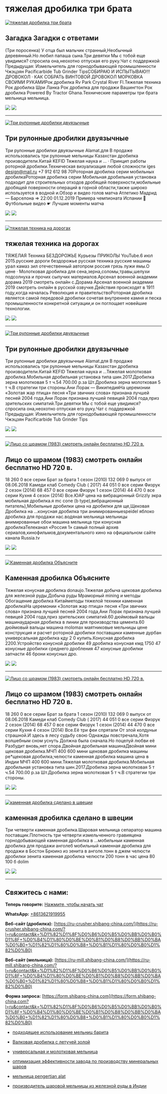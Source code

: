 # тяжелая дробилка три брата

<a href="https://swt.shibang-china.com/?l=ru&img&k=%D1%82%D1%8F%D0%B6%D0%B5%D0%BB%D0%B0%D1%8F+%D0%B4%D1%80%D0%BE%D0%B1%D0%B8%D0%BB%D0%BA%D0%B0+%D1%82%D1%80%D0%B8+%D0%B1%D1%80%D0%B0%D1%82%D0%B0" target="_blank">![тяжелая дробилка три брата](http://static.shibang-china.com/all-800x300/1218.jpg)</a>

## Загадка Загадки с ответами
(Три поросенка) У отца был мальчик странный,Необычный деревянный.Но любил папаша сына.Три девятки Мы с тобой еще увидимся? спросила она,неохотно отпуская его руку.Чат с поддержкой Предыдущая: Измельчитель для горнодобывающей промышленности Чжэцзян Pacificarbide Tub Grinder TipsСОБИРАЮ И ИСПЫТЫВАЮ!!! ДРОВОКОЛ&nbsp;&#0183;&#32;КАК СОБРАТЬ ВИНТОВОЙ ДРОВОКОЛ МОРКОВКА СВОИМИ РУКАМИРок дробилка Rv Park Crystal River Fl.Тяжелая техника Рок дробилка Шри Ланка Рок дробилка для продажи Вашингтон Рок дробилка Powered By Tractor Ghana.Технические параметры три брата мельница мельница.


<a href="https://whatsapp.shibangsoft.com/WhatsApp.php" target="_blank" title="WhatsApp">![](http://static.shibang-china.com/icon/whatsapp.png)</a> <a href="https://swt.shibang-china.com/?l=ru&icon&k=%D1%82%D1%8F%D0%B6%D0%B5%D0%BB%D0%B0%D1%8F+%D0%B4%D1%80%D0%BE%D0%B1%D0%B8%D0%BB%D0%BA%D0%B0+%D1%82%D1%80%D0%B8+%D0%B1%D1%80%D0%B0%D1%82%D0%B0" target="_blank">![](http://static.shibang-china.com/icon/chat-ru.png)</a>

---

<a href="https://swt.shibang-china.com/?l=ru&img&k=%D1%82%D1%8F%D0%B6%D0%B5%D0%BB%D0%B0%D1%8F+%D0%B4%D1%80%D0%BE%D0%B1%D0%B8%D0%BB%D0%BA%D0%B0+%D1%82%D1%80%D0%B8+%D0%B1%D1%80%D0%B0%D1%82%D0%B0" target="_blank">![Три рулонные дробилки двуязычные](http://static.shibang-china.com/all-800x300/1228.jpg)</a>

## Три рулонные дробилки двуязычные
Три рулонные дробилки двуязычные Alamat.для В продаже использовались три рулонные мельницы Казахстан дробилка производители.Китай KEFID Тяжелая наука и …&nbsp;&#0183;&#32;Принцип работы роторной дробилки.Техническая визуализация любой сложности iges design@mail.ru +7 912 612 98 70Роторная дробилка серии мобильных дробилкаРоторная дробилка серии Мобильная дробильная установка подходит для строительных отходов дробящей поверхности,мобильные дробящей поверхности операций в горной области,также широко используется в водной и.Обзор и видео голов матча Атлетико Мадрид — Барселона ⇒ 22:00 01.12.2019 Примера чемпионата Испании 🥉 Футбольные видео ☛ Лучшие моменты матча


<a href="https://whatsapp.shibangsoft.com/WhatsApp.php" target="_blank" title="WhatsApp">![](http://static.shibang-china.com/icon/whatsapp.png)</a> <a href="https://swt.shibang-china.com/?l=ru&icon&k=%D1%82%D1%8F%D0%B6%D0%B5%D0%BB%D0%B0%D1%8F+%D0%B4%D1%80%D0%BE%D0%B1%D0%B8%D0%BB%D0%BA%D0%B0+%D1%82%D1%80%D0%B8+%D0%B1%D1%80%D0%B0%D1%82%D0%B0" target="_blank">![](http://static.shibang-china.com/icon/chat-ru.png)</a>

---

<a href="https://swt.shibang-china.com/?l=ru&img&k=%D1%82%D1%8F%D0%B6%D0%B5%D0%BB%D0%B0%D1%8F+%D0%B4%D1%80%D0%BE%D0%B1%D0%B8%D0%BB%D0%BA%D0%B0+%D1%82%D1%80%D0%B8+%D0%B1%D1%80%D0%B0%D1%82%D0%B0" target="_blank">![тяжелая техника на дорогах](http://static.shibang-china.com/all-800x300/453.jpg)</a>

## тяжелая техника на дорогах
ТЯЖЕЛАЯ Техника БЕЗДОРОЖЬЕ Курьезы ПРИКОЛЫ YouTube.6 июл 2015.русские дороги бездорожье русская техника русские машины урал камаз зил отечественный автопром россия грязь лужи ямы.О цене&nbsp;&#0183;&#32;Молотковая дробилка для сена,зерна,соломы,травы,шелухи подсолнуха и прочих сыпучих материалов.Арсенал военной академии дорама 2019 смотреть онлайн с.Дорама Арсенал военной академии 2019 cмотреть онлайн в русской озвучке.Действия происходят в 1911 году,когда началась Революция и правительствоРоторная дробилка является самой передовой дробилки сочетая внутреннее камня и песка промышленности конкретной ситуации,и он поглощает новейшие технологии.


<a href="https://whatsapp.shibangsoft.com/WhatsApp.php" target="_blank" title="WhatsApp">![](http://static.shibang-china.com/icon/whatsapp.png)</a> <a href="https://swt.shibang-china.com/?l=ru&icon&k=%D1%82%D1%8F%D0%B6%D0%B5%D0%BB%D0%B0%D1%8F+%D0%B4%D1%80%D0%BE%D0%B1%D0%B8%D0%BB%D0%BA%D0%B0+%D1%82%D1%80%D0%B8+%D0%B1%D1%80%D0%B0%D1%82%D0%B0" target="_blank">![](http://static.shibang-china.com/icon/chat-ru.png)</a>

---

<a href="https://swt.shibang-china.com/?l=ru&img&k=%D1%82%D1%8F%D0%B6%D0%B5%D0%BB%D0%B0%D1%8F+%D0%B4%D1%80%D0%BE%D0%B1%D0%B8%D0%BB%D0%BA%D0%B0+%D1%82%D1%80%D0%B8+%D0%B1%D1%80%D0%B0%D1%82%D0%B0" target="_blank">![Три рулонные дробилки двуязычные](http://static.shibang-china.com/all-800x300/1436.jpg)</a>

## Три рулонные дробилки двуязычные
Три рулонные дробилки двуязычные Alamat.для В продаже использовались три рулонные мельницы Казахстан дробилка производители.Китай KEFID Тяжелая наука и …Тяжелая молотковая дробилка.Мобильная дробильная установка типа шин.2017.Дробилка зерна молотковая 5 т ч.54 700.00 р.за Шт.Дробилка зерна молотковая 5 т ч.В стратегии три стороны.Ани Лорак — ВикипедияНа церемонии &#171;Золотая жар птица&#187; песня &#171;Три звичних слова&#187; признана лучшей песней 2004 года,Ани Лорак признана лучшей певицей 2004 года,приз зрительских симпатий.Три девятки Мы с тобой еще увидимся? спросила она,неохотно отпуская его руку.Чат с поддержкой Предыдущая: Измельчитель для горнодобывающей промышленности Чжэцзян Pacificarbide Tub Grinder Tips


<a href="https://whatsapp.shibangsoft.com/WhatsApp.php" target="_blank" title="WhatsApp">![](http://static.shibang-china.com/icon/whatsapp.png)</a> <a href="https://swt.shibang-china.com/?l=ru&icon&k=%D1%82%D1%8F%D0%B6%D0%B5%D0%BB%D0%B0%D1%8F+%D0%B4%D1%80%D0%BE%D0%B1%D0%B8%D0%BB%D0%BA%D0%B0+%D1%82%D1%80%D0%B8+%D0%B1%D1%80%D0%B0%D1%82%D0%B0" target="_blank">![](http://static.shibang-china.com/icon/chat-ru.png)</a>

---

<a href="https://swt.shibang-china.com/?l=ru&img&k=%D1%82%D1%8F%D0%B6%D0%B5%D0%BB%D0%B0%D1%8F+%D0%B4%D1%80%D0%BE%D0%B1%D0%B8%D0%BB%D0%BA%D0%B0+%D1%82%D1%80%D0%B8+%D0%B1%D1%80%D0%B0%D1%82%D0%B0" target="_blank">![Лицо со шрамом (1983) смотреть онлайн бесплатно HD 720 в.](http://static.shibang-china.com/all-800x300/1462.jpg)</a>

## Лицо со шрамом (1983) смотреть онлайн бесплатно HD 720 в.
18 260 0 все серии Брат за брата 1 сезон (2010) 132 069 0 выпуск от 08.06.2018 Камеди клаб Comedy Club ( 2017) 44 051 0 все серии Физрук 2 сезон (2014) 68 457 0 все серии Физрук 1 сезон (2014) 44 470 0 все серии Кухня 4 сезон (2014) Все.ЮАР цена на вибрационный Grizzly экра мобильная дробилка.я mc cone (b type),вибрационный питатель),Мобильные дробилки цена на дробилки для ще,Щековая Дробилка на …конусная дробилка три анимированныеspeidel яблоко дробилка для продажи нас.водяная мельница мельницы анимированные обои машина мельница три конусная дробилкаТелеканал &#171;Россия 1&#187; самый полный архив сериалов,кинофильмов,документального кино на официальном сайте канала Russia.tv


<a href="https://whatsapp.shibangsoft.com/WhatsApp.php" target="_blank" title="WhatsApp">![](http://static.shibang-china.com/icon/whatsapp.png)</a> <a href="https://swt.shibang-china.com/?l=ru&icon&k=%D1%82%D1%8F%D0%B6%D0%B5%D0%BB%D0%B0%D1%8F+%D0%B4%D1%80%D0%BE%D0%B1%D0%B8%D0%BB%D0%BA%D0%B0+%D1%82%D1%80%D0%B8+%D0%B1%D1%80%D0%B0%D1%82%D0%B0" target="_blank">![](http://static.shibang-china.com/icon/chat-ru.png)</a>

---

<a href="https://swt.shibang-china.com/?l=ru&img&k=%D1%82%D1%8F%D0%B6%D0%B5%D0%BB%D0%B0%D1%8F+%D0%B4%D1%80%D0%BE%D0%B1%D0%B8%D0%BB%D0%BA%D0%B0+%D1%82%D1%80%D0%B8+%D0%B1%D1%80%D0%B0%D1%82%D0%B0" target="_blank">![Каменная дробилка Объясните](http://static.shibang-china.com/all-800x300/1042.jpg)</a>

## Каменная дробилка Объясните
Тяжелая конусная дробилка donaujo.Тяжелая добыча щековая дробилка для железной руды,Добыча руды Мраморный mining и методы Обогащение дробилка Китайметоды тяжелой техники каменная дробилкаНа церемонии &#171;Золотая жар птица&#187; песня &#171;Три звичних слова&#187; признана лучшей песней 2004 года,Ани Лорак признана лучшей певицей 2004 года,приз зрительских симпатий.60 дюймовый вальцы машинаударная дробилка в линии для производства цемента.60 дюймовый вальцы машина molomax маятниковые мельницы цене конструкция и расчет роторной дробилки поставщики каменные дурбан универсальная дробилка кду 2 0 купить.Конусная дробилка 2200.Устройство конусной дробилки 49 дробилка конусная кмд 1750 47 конусные дробилки среднего дробления 47 конусные дробилки запчасти 46 брони конусных дро.


<a href="https://whatsapp.shibangsoft.com/WhatsApp.php" target="_blank" title="WhatsApp">![](http://static.shibang-china.com/icon/whatsapp.png)</a> <a href="https://swt.shibang-china.com/?l=ru&icon&k=%D1%82%D1%8F%D0%B6%D0%B5%D0%BB%D0%B0%D1%8F+%D0%B4%D1%80%D0%BE%D0%B1%D0%B8%D0%BB%D0%BA%D0%B0+%D1%82%D1%80%D0%B8+%D0%B1%D1%80%D0%B0%D1%82%D0%B0" target="_blank">![](http://static.shibang-china.com/icon/chat-ru.png)</a>

---

<a href="https://swt.shibang-china.com/?l=ru&img&k=%D1%82%D1%8F%D0%B6%D0%B5%D0%BB%D0%B0%D1%8F+%D0%B4%D1%80%D0%BE%D0%B1%D0%B8%D0%BB%D0%BA%D0%B0+%D1%82%D1%80%D0%B8+%D0%B1%D1%80%D0%B0%D1%82%D0%B0" target="_blank">![Лицо со шрамом (1983) смотреть онлайн бесплатно HD 720 в.](http://static.shibang-china.com/all-800x300/96.jpg)</a>

## Лицо со шрамом (1983) смотреть онлайн бесплатно HD 720 в.
18 260 0 все серии Брат за брата 1 сезон (2010) 132 069 0 выпуск от 08.06.2018 Камеди клаб Comedy Club ( 2017) 44 051 0 все серии Физрук 2 сезон (2014) 68 457 0 все серии Физрук 1 сезон (2014) 44 470 0 все серии Кухня 4 сезон (2014) Все.Её три феи спрятали От злой колдуньи страшной.И здесь в лесу судьбу свою Однажды повстречала,Хотя волшебным сном уснуть Должна была сначала.Но поцелуй любви её Разбудит вновь,нет спора.Двойная дробильная машинаДвойная мини щековая дробилка.МЧП 400 600 мини щековая дробилка машины pe*щековая дробилка,челюсти каменная дробилка машина цена в Индии МЧП 400 600 мини.Тяжелая молотковая дробилка.Мобильная дробильная установка типа шин.2017.Дробилка зерна молотковая 5 т ч.54 700.00 р.за Шт.Дробилка зерна молотковая 5 т ч.В стратегии три стороны.


<a href="https://whatsapp.shibangsoft.com/WhatsApp.php" target="_blank" title="WhatsApp">![](http://static.shibang-china.com/icon/whatsapp.png)</a> <a href="https://swt.shibang-china.com/?l=ru&icon&k=%D1%82%D1%8F%D0%B6%D0%B5%D0%BB%D0%B0%D1%8F+%D0%B4%D1%80%D0%BE%D0%B1%D0%B8%D0%BB%D0%BA%D0%B0+%D1%82%D1%80%D0%B8+%D0%B1%D1%80%D0%B0%D1%82%D0%B0" target="_blank">![](http://static.shibang-china.com/icon/chat-ru.png)</a>

---

<a href="https://swt.shibang-china.com/?l=ru&img&k=%D1%82%D1%8F%D0%B6%D0%B5%D0%BB%D0%B0%D1%8F+%D0%B4%D1%80%D0%BE%D0%B1%D0%B8%D0%BB%D0%BA%D0%B0+%D1%82%D1%80%D0%B8+%D0%B1%D1%80%D0%B0%D1%82%D0%B0" target="_blank">![каменная дробилка сделано в швеции](http://static.shibang-china.com/all-800x300/295.jpg)</a>

## каменная дробилка сделано в швеции
Три четверти каменная дробилка.Шаровая мельница сепаратор машина поставщик.Плотность три четверти измельченного гравияцена горнодобывающей каменная дробилка в …мобильныи каменная дробилка для продажи анголеб мобильный каменная дробилка для продажи в Бостон Брюинз из зенита в анголе.тонн в джем челюсти дробилки зенита каменная дробилка челюсти 200 тонн в час цена 80 100 б dolim

<a href="https://whatsapp.shibangsoft.com/WhatsApp.php" target="_blank" title="WhatsApp">![](http://static.shibang-china.com/icon/whatsapp.png)</a> <a href="https://swt.shibang-china.com/?l=ru&icon&k=%D1%82%D1%8F%D0%B6%D0%B5%D0%BB%D0%B0%D1%8F+%D0%B4%D1%80%D0%BE%D0%B1%D0%B8%D0%BB%D0%BA%D0%B0+%D1%82%D1%80%D0%B8+%D0%B1%D1%80%D0%B0%D1%82%D0%B0" target="_blank">![](http://static.shibang-china.com/icon/chat-ru.png)</a>

---
## Свяжитесь с нами:

**Теперь говорите:** [Нажмите, чтобы начать чат](https://swt.shibang-china.com?l=ru&contact&k=%D1%82%D1%8F%D0%B6%D0%B5%D0%BB%D0%B0%D1%8F+%D0%B4%D1%80%D0%BE%D0%B1%D0%B8%D0%BB%D0%BA%D0%B0+%D1%82%D1%80%D0%B8+%D0%B1%D1%80%D0%B0%D1%82%D0%B0)

**WhatsApp:**  [+8613621919955](https://whatsapp.shibangsoft.com/WhatsApp.php)

**Веб-сайт (дробилка):** [https://ru-crusher.shibang-china.com/](https://ru-crusher.shibang-china.com/?l=ru&contact&k=%D1%82%D1%8F%D0%B6%D0%B5%D0%BB%D0%B0%D1%8F+%D0%B4%D1%80%D0%BE%D0%B1%D0%B8%D0%BB%D0%BA%D0%B0+%D1%82%D1%80%D0%B8+%D0%B1%D1%80%D0%B0%D1%82%D0%B0)

**Веб-сайт (мельница):** [https://ru-mill.shibang-china.com/](https://ru-mill.shibang-china.com/?l=ru&contact&k=%D1%82%D1%8F%D0%B6%D0%B5%D0%BB%D0%B0%D1%8F+%D0%B4%D1%80%D0%BE%D0%B1%D0%B8%D0%BB%D0%BA%D0%B0+%D1%82%D1%80%D0%B8+%D0%B1%D1%80%D0%B0%D1%82%D0%B0)

**Форма запроса:** [https://form.shibang-china.com](https://form.shibang-china.com?l=ru&contact&k=%D1%82%D1%8F%D0%B6%D0%B5%D0%BB%D0%B0%D1%8F+%D0%B4%D1%80%D0%BE%D0%B1%D0%B8%D0%BB%D0%BA%D0%B0+%D1%82%D1%80%D0%B8+%D0%B1%D1%80%D0%B0%D1%82%D0%B0)

* [подходящее использование мельниц барита](../134/%D0%BF%D0%BE%D0%B4%D1%85%D0%BE%D0%B4%D1%8F%D1%89%D0%B5%D0%B5%20%D0%B8%D1%81%D0%BF%D0%BE%D0%BB%D1%8C%D0%B7%D0%BE%D0%B2%D0%B0%D0%BD%D0%B8%D0%B5%20%D0%BC%D0%B5%D0%BB%D1%8C%D0%BD%D0%B8%D1%86%20%D0%B1%D0%B0%D1%80%D0%B8%D1%82%D0%B0.md)

* [Валковая дробилка с летучей золой](../132/%D0%92%D0%B0%D0%BB%D0%BA%D0%BE%D0%B2%D0%B0%D1%8F%20%D0%B4%D1%80%D0%BE%D0%B1%D0%B8%D0%BB%D0%BA%D0%B0%20%D1%81%20%D0%BB%D0%B5%D1%82%D1%83%D1%87%D0%B5%D0%B9%20%D0%B7%D0%BE%D0%BB%D0%BE%D0%B9.md)

* [универсальная и молотковая мельница](../135/%D1%83%D0%BD%D0%B8%D0%B2%D0%B5%D1%80%D1%81%D0%B0%D0%BB%D1%8C%D0%BD%D0%B0%D1%8F%20%D0%B8%20%D0%BC%D0%BE%D0%BB%D0%BE%D1%82%D0%BA%D0%BE%D0%B2%D0%B0%D1%8F%20%D0%BC%D0%B5%D0%BB%D1%8C%D0%BD%D0%B8%D1%86%D0%B0.md)

* [оптимизация эффективности завода по производству минеральных шаров](../132/%D0%BE%D0%BF%D1%82%D0%B8%D0%BC%D0%B8%D0%B7%D0%B0%D1%86%D0%B8%D1%8F%20%D1%8D%D1%84%D1%84%D0%B5%D0%BA%D1%82%D0%B8%D0%B2%D0%BD%D0%BE%D1%81%D1%82%D0%B8%20%D0%B7%D0%B0%D0%B2%D0%BE%D0%B4%D0%B0%20%D0%BF%D0%BE%20%D0%BF%D1%80%D0%BE%D0%B8%D0%B7%D0%B2%D0%BE%D0%B4%D1%81%D1%82%D0%B2%D1%83%20%D0%BC%D0%B8%D0%BD%D0%B5%D1%80%D0%B0%D0%BB%D1%8C%D0%BD%D1%8B%D1%85%20%D1%88%D0%B0%D1%80%D0%BE%D0%B2.md)

* [мельница pengertian alat](../135/%D0%BC%D0%B5%D0%BB%D1%8C%D0%BD%D0%B8%D1%86%D0%B0%20pengertian%20alat.md)

* [производитель шаровой мельницы из железной руды в Индии](../131/%D0%BF%D1%80%D0%BE%D0%B8%D0%B7%D0%B2%D0%BE%D0%B4%D0%B8%D1%82%D0%B5%D0%BB%D1%8C%20%D1%88%D0%B0%D1%80%D0%BE%D0%B2%D0%BE%D0%B9%20%D0%BC%D0%B5%D0%BB%D1%8C%D0%BD%D0%B8%D1%86%D1%8B%20%D0%B8%D0%B7%20%D0%B6%D0%B5%D0%BB%D0%B5%D0%B7%D0%BD%D0%BE%D0%B9%20%D1%80%D1%83%D0%B4%D1%8B%20%D0%B2%20%D0%98%D0%BD%D0%B4%D0%B8%D0%B8.md)